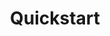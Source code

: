 ---
weight: 3
draft: false
toc: false
icon: "code"
title: "Quickstart"
description: "Basic concepts about the financial data APIs"
---